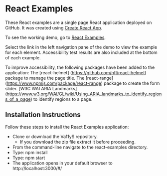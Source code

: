 # React Examples
These React examples are a single page React application deployed on GitHub. It was created using [Create React App](https://github.com/facebookincubator/create-react-app). 

To see the working demo, go to [React Examples](https://snidersd.github.io/react-examples/#/).

Select the link in the left navigation pane of the demo to view the example for each element. Accessibility test results are also included at the bottom of each example.

To improve accessibility, the following packages have been added to the application:
The [react-helmet] (https://github.com/nfl/react-helmet) package to manage the page title.
The [react-range] (https://www.npmjs.com/package/react-range) package to create the form slider.
[W3C WAI ARIA Landmarks] (https://www.w3.org/WAI/GL/wiki/Using_ARIA_landmarks_to_identify_regions_of_a_page) to identify regions to a page.

## Installation Instructions
Follow these steps to install the React Examples application:
- Clone or download the Va11yS repository. 
    - If you download the zip file extract it before proceeding.
- From the command-line navigate to the react-examples directory.
- Type: npm install
- Type: npm start
- The application opens in your default browser to http://localhost:3000/#/
